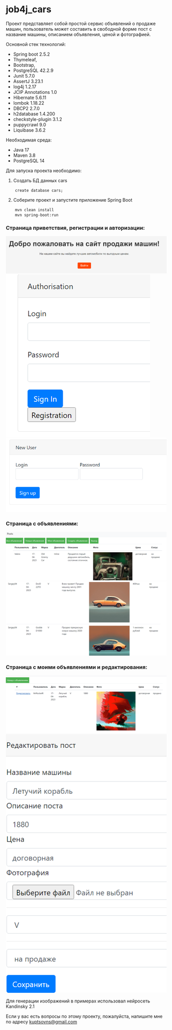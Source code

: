 
<h1>job4j_cars</h1>

Проект представляет собой простой сервис объявлений о продаже машин,
пользователь может составить в свободной форме пост с название машины, описанием объявления, ценой и фотографией.

Основной стек технологий:
- Spring boot 2.5.2
- Thymeleaf,
- Bootstrap,
- PostgreSQL 42.2.9
- Junit 5.7.0
- AssertJ 3.23.1
- log4j 1.2.17
- JCIP Annotations 1.0
- Hibernate 5.6.11
- lombok 1.18.22
- DBCP2 2.7.0
- h2database 1.4.200
- checkstyle-plugin 3.1.2
- puppycrawl 9.0
- Liquibase 3.6.2

Необходимая среда:
- Java 17
- Maven 3.8
- PostgreSQL 14

Для запуска проекта необходимо:

1. Создать БД данных cars
```ql
    create database cars;
```

2. Соберите проект и запустите приложение Spring Boot
```
    mvn clean install
    mvn spring-boot:run
```

### Страница приветствия, регистрации и авторизации:
![](imgs/index.png)
![](imgs/login.png)
![](imgs/registration.png)

### Страница с объявлениями:
![](imgs/posts.png)
![](imgs/posts2.png)

### Страница с моими объявлениями и редактирования:
![](imgs/myposts.png)
![](imgs/update.png)




Для генерации изображений в примерах использовал нейросеть Kandinsky 2.1

Если у вас есть вопросы по этому проекту, пожалуйста, напишите мне по адресу kuptsovns@gmail.com

